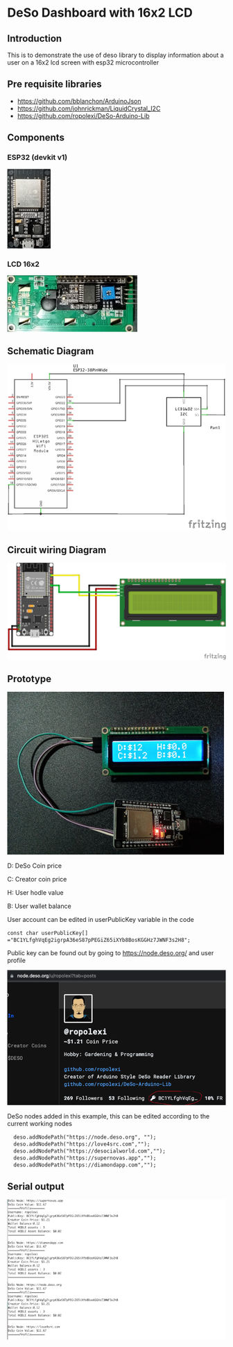 # DeSo Dashboard with 16x2 LCD

## Introduction
This is to demonstrate the use of deso library to display information about a user on a 16x2 lcd screen with esp32 microcontroller 

## Pre requisite libraries
- https://github.com/bblanchon/ArduinoJson
- https://github.com/johnrickman/LiquidCrystal_I2C
- https://github.com/ropolexi/DeSo-Arduino-Lib

## Components
### ESP32 (devkit v1)

<img src="img/esp32.jpg" width="100"/>

### LCD 16x2

<img src="img/lcd.jpg" width="300"/>

## Schematic Diagram
![Schematic](img/esp32_circuit_lcd_schem.jpg)

## Circuit wiring Diagram
![Circuit](img/esp32_circuit_lcd_bb.jpg)

## Prototype

![Circuit](img/circuit1.jpg)

D: DeSo Coin price

C: Creator coin price

H: User hodle value

B: User wallet balance

User account can be edited in userPublicKey variable in the code
```
const char userPublicKey[] ="BC1YLfghVqEg2igrpA36eS87pPEGiZ65iXYb8BosKGGHz7JWNF3s2H8";
```

Public key can be found out by going to https://node.deso.org/ and user profile

<img src="img/key_find.png" width="600"/>

DeSo nodes added in this example, this can be edited according to the current working nodes
```
  deso.addNodePath("https://node.deso.org", "");
  deso.addNodePath("https://love4src.com","");
  deso.addNodePath("https://desocialworld.com","");
  deso.addNodePath("https://supernovas.app","");
  deso.addNodePath("https://diamondapp.com","");
  ```

## Serial output
![Schematic](img/Serial_out.png)

